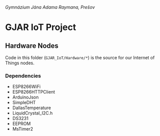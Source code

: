 *Gymnázium Jána Adama Raymana, Prešov*

# GJAR IoT Project
## Hardware Nodes

Code in this folder (`GJAR_IoT/Hardware/*`) is the source for our Internet of Things nodes.

### Dependencies

- ESP8266WiFi
- ESP8266HTTPClient
- ArduinoJson
- SimpleDHT
- DallasTemperature
- LiquidCrystal_I2C.h
- DS3231
- EEPROM
- MsTimer2
